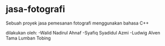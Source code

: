 # jasa-fotografi
Sebuah proyek jasa pemesanan fotografi menggunakan bahasa C++


dilakukan oleh:
-Walid Nadirul Ahnaf
-Syafiq Syadidul Azmi
-Ludwig Alven Tama Lumban Tobing
